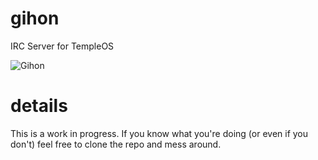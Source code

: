 # gihon
IRC Server for TempleOS

![Gihon](https://git.checksum.fail/alec/gihon/raw/branch/master/preview.png?)

# details

This is a work in progress. If you know what you're doing (or even if you don't) feel free to clone the repo and mess around.
